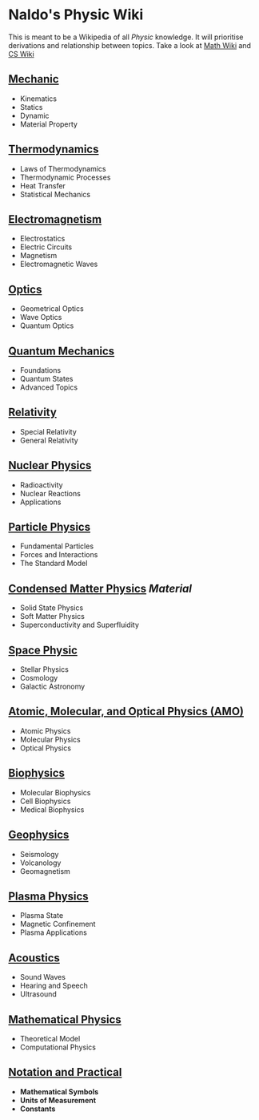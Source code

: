 # Naldo's Physic Wiki

This is meant to be a Wikipedia of all *Physic* knowledge. It will prioritise derivations and relationship between topics.
Take a look at [Math Wiki](../math/math.ipynb) and [CS Wiki](../cs/cs.ipynb)

## [Mechanic](mechanic.ipynb)
- Kinematics
- Statics
- Dynamic
- Material Property
## [Thermodynamics](thermodynamics.ipynb)
- Laws of Thermodynamics
- Thermodynamic Processes
- Heat Transfer
- Statistical Mechanics
## [Electromagnetism](electromagnetism.ipynb)
- Electrostatics
- Electric Circuits
- Magnetism
- Electromagnetic Waves
## [Optics](optics.ipynb)
- Geometrical Optics
- Wave Optics
- Quantum Optics
## [Quantum Mechanics](quantum-mechanics.ipynb)
- Foundations
- Quantum States
- Advanced Topics
## [Relativity](relativity.ipynb)
- Special Relativity
- General Relativity
## [Nuclear Physics](nuclear-physics.ipynb)
- Radioactivity
- Nuclear Reactions
- Applications
## [Particle Physics](particle-physics.ipynb)
- Fundamental Particles
- Forces and Interactions
- The Standard Model
## [Condensed Matter Physics](material-physics.ipynb) *Material*
- Solid State Physics
- Soft Matter Physics
- Superconductivity and Superfluidity
## [Space Physic](space-physics.ipynb)
- Stellar Physics
- Cosmology
- Galactic Astronomy
## [Atomic, Molecular, and Optical Physics (AMO)](amo.ipynb)
- Atomic Physics
- Molecular Physics
- Optical Physics
## [Biophysics](biophysics.ipynb)
- Molecular Biophysics
- Cell Biophysics
- Medical Biophysics
## [Geophysics](geophysics.ipynb)
- Seismology
- Volcanology
- Geomagnetism
## [Plasma Physics](plasma-physics.ipynb)
- Plasma State
- Magnetic Confinement
- Plasma Applications
## [Acoustics](acoustics.ipynb)
- Sound Waves
- Hearing and Speech
- Ultrasound
## [Mathematical Physics](mathematical-physics.ipynb)
- Theoretical Model
- Computational Physics
## [Notation and Practical](notation.ipynb)
- **Mathematical Symbols**
- **Units of Measurement**
- **Constants**
